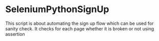 # SeleniumPythonSignUp

This script is about automating the sign up flow which can be used for sanity check. It checks for each page whether it is broken or not using assertion
